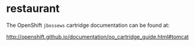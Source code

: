 # restaurant

The OpenShift `jbossews` cartridge documentation can be found at:

http://openshift.github.io/documentation/oo_cartridge_guide.html#tomcat
